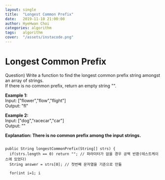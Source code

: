 ```yaml
---
layout: single
title:  "Longest Common Prefix"
date:   2019-11-10 21:00:00
author: HyeHwan Choi
categories: algorithm
tags:   algorithm
cover:  "/assets/instacode.png"
---
```


# Longest Common Prefix

Question)
Write a function to find the longest common prefix string amongst an array of strings.  
If there is no common prefix, return an empty string "".    

**Example 1:**  
Input: ["flower","flow","flight"]  
Output: "fl"    

**Example 2:**  
Input: ["dog","racecar","car"]  
Output: ""      

**Explanation: There is no common prefix among the input strings.**  

<pre><code>
public String longestCommonPrefix(String[] strs) {
  if(strs.length == 0) return ""; // 파라미터가 없을 경우 공백 반환(테스트케이스에 있었다)
  String answer = strs[0]; // 첫번째 문자열을 기준으로 만듦

  for(int i=1; i<strs.length; i++) { // 첫번째 문자열을 뺀 나머지 문자열들을 반복하여
    while(strs[i].indexOf(answer) != 0) { // 기준이 되는 문자열과 비교되는 문자열이 같지 않다면
      answer = answer.substring(0, answer.length() - 1); // 기준이 되는 문자열을 뒤에서부터 하나씩 자른다
                                                 // 같은 문자가 있을 경우 다음 문자열과 현재 남은 문자열과 비교
      if(answer.isEmpty()) return ""; // 공통된 문자열이 하나도 없을 경우 공백을 반환
    }
  }
  return answer;
}
</code></pre>

